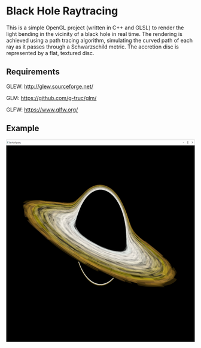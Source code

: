 # Black Hole Raytracing

This is a simple OpenGL project (written in C++ and GLSL) to render the light bending in the vicinity of a black hole in real time. The rendering is achieved using a path tracing algorithm, simulating the curved path of each ray as it passes through a Schwarzschild metric. The accretion disc is represented by a flat, textured disc.

## Requirements
GLEW: http://glew.sourceforge.net/

GLM: https://github.com/g-truc/glm/

GLFW: https://www.glfw.org/

## Example
<img src="Black_Hole_Raytracing/Resources/example.png" width="960" height="540">
